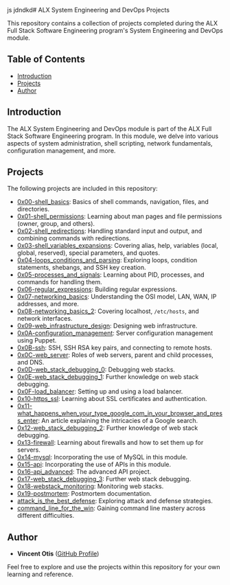 js jdndkd# ALX System Engineering and DevOps Projects

This repository contains a collection of projects completed during the ALX Full Stack Software Engineering program's System Engineering and DevOps module.

## Table of Contents 

- [Introduction](#introduction)
- [Projects](#projects)
- [Author](#author)

## Introduction 

The ALX System Engineering and DevOps module is part of the ALX Full Stack Software Engineering program. In this module, we delve into various aspects of system administration, shell scripting, network fundamentals, configuration management, and more.

## Projects

The following projects are included in this repository:

- [0x00-shell_basics](0x00-shell_basics): Basics of shell commands, navigation, files, and directories.
- [0x01-shell_permissions](0x01-shell_permissions): Learning about man pages and file permissions (owner, group, and others).
- [0x02-shell_redirections](0x02-shell_redirections): Handling standard input and output, and combining commands with redirections.
- [0x03-shell_variables_expansions](0x03-shell_variables_expansions): Covering alias, help, variables (local, global, reserved), special parameters, and quotes.
- [0x04-loops_conditions_and_parsing](0x04-loops_conditions_and_parsing): Exploring loops, condition statements, shebangs, and SSH key creation.
- [0x05-processes_and_signals](0x05-processes_and_signals): Learning about PID, processes, and commands for handling them.
- [0x06-regular_expressions](0x06-regular_expressions): Building regular expressions.
- [0x07-networking_basics](0x07-networking_basics): Understanding the OSI model, LAN, WAN, IP addresses, and more.
- [0x08-networking_basics_2](0x08-networking_basics_2): Covering localhost, `/etc/hosts`, and network interfaces.
- [0x09-web_infrastructure_design](0x09-web_infrastructure_design): Designing web infrastructure.
- [0x0A-configuration_management](0x0A-configuration_management): Server configuration management using Puppet.
- [0x0B-ssh](0x0B-ssh): SSH, SSH RSA key pairs, and connecting to remote hosts.
- [0x0C-web_server](0x0C-web_server): Roles of web servers, parent and child processes, and DNS.
- [0x0D-web_stack_debugging_0](0x0D-web_stack_debugging_0): Debugging web stacks.
- [0x0E-web_stack_debugging_1](0x0E-web_stack_debugging_1): Further knowledge on web stack debugging.
- [0x0F-load_balancer](0x0F-load_balancer): Setting up and using a load balancer.
- [0x10-https_ssl](0x10-https_ssl): Learning about SSL certificates and authentication.
- [0x11-what_happens_when_your_type_google_com_in_your_browser_and_press_enter](0x11-what_happens_when_your_type_google_com_in_your_browser_and_press_enter): An article explaining the intricacies of a Google search.
- [0x12-web_stack_debugging_2](0x12-web_stack_debugging_2): Further knowledge of web stack debugging.
- [0x13-firewall](0x13-firewall): Learning about firewalls and how to set them up for servers.
- [0x14-mysql](0x14-mysql): Incorporating the use of MySQL in this module.
- [0x15-api](0x15-api): Incorporating the use of APIs in this module.
- [0x16-api_advanced](0x16-api_advanced): The advanced API project.
- [0x17-web_stack_debugging_3](0x17-web_stack_debugging_3): Further web stack debugging.
- [0x18-webstack_monitoring](0x18-webstack_monitoring): Monitoring web stacks.
- [0x19-postmortem](0x19-postmortem): Postmortem documentation.
- [attack_is_the_best_defense](attack_is_the_best_defense): Exploring attack and defense strategies.
- [command_line_for_the_win](command_line_for_the_win): Gaining command line mastery across different difficulties.

## Author

- **Vincent Otis** ([GitHub Profile](https://github.com/otis-ke))

Feel free to explore and use the projects within this repository for your own learning and reference.


